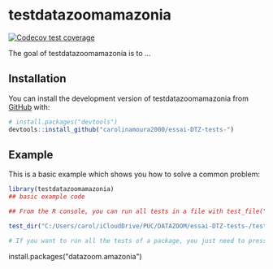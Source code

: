 
# testdatazoomamazonia

<!-- badges: start -->
[![Codecov test coverage](https://codecov.io/gh/carolinamoura2000/essai-DTZ-tests-/branch/main/graph/badge.svg)](https://app.codecov.io/gh/carolinamoura2000/essai-DTZ-tests-?branch=main)
<!-- badges: end -->

The goal of testdatazoomamazonia is to ...

## Installation

You can install the development version of testdatazoomamazonia from [GitHub](https://github.com/) with:

``` r
# install.packages("devtools")
devtools::install_github("carolinamoura2000/essai-DTZ-tests-")
```

## Example

This is a basic example which shows you how to solve a common problem:

``` r
library(testdatazoomamazonia)
## basic example code

## From the R console, you can run all tests in a file with test_file("./path/to/file"), and all tests in a folder with test_dir("./path/to/folder")

test_dir("C:/Users/carol/iCloudDrive/PUC/DATAZOOM/essai-DTZ-tests-/tests/testthat", reporter=c("minimal", "location"))

# If you want to run all the tests of a package, you just need to press Ctrl/Cmd + Shift + T (from within RStudio), or run devtools::test() from the R console.
```
install.packages("datazoom.amazonia")

